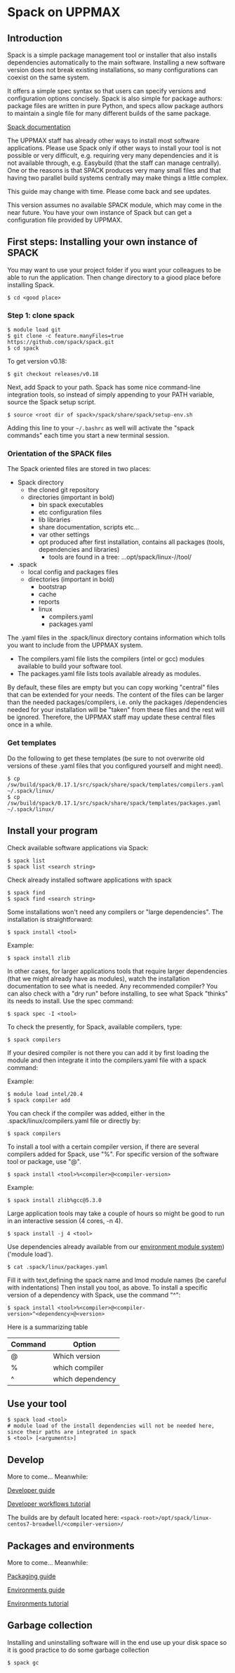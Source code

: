 # Spack on UPPMAX

## Introduction

Spack is a simple package management tool or installer that also installs dependencies automatically to the main software. Installing a new software version does not break existing installations, so many configurations can coexist on the same system.

It offers a simple spec syntax so that users can specify versions and configuration options concisely. Spack is also simple for package authors: package files are written in pure Python, and specs allow package authors to maintain a single file for many different builds of the same package.

[Spack documentation](https://spack.readthedocs.io/en/latest/)

The UPPMAX staff has already other ways to install most software applications. Please use Spack only if other ways to install your tool is not possible or very difficult, e.g. requiring very many dependencies and it is not available through, e.g. Easybuild (that the staff can manage centrally). One or the reasons is that SPACK produces very many small files and that having two parallel build systems centrally may make things a little complex.

This guide may change with time. Please come back and see updates.

This version assumes no available SPACK module, which may come in the near future.
You have your own instance of Spack but can get a configuration file provided by UPPMAX.

## First steps: Installing your own instance of SPACK

You may want to use your project folder if you want your colleagues to be able to run the application. Then change directory to a giood place before installing Spack.

``` console
$ cd <good place>
```

### Step 1: clone spack

``` console
$ module load git
$ git clone -c feature.manyFiles=true https://github.com/spack/spack.git 
$ cd spack
```

To get version v0.18:

``` console
$ git checkout releases/v0.18
```

Next, add Spack to your path. Spack has some nice command-line integration tools, so instead of simply appending to your PATH variable, source the Spack setup script.

``` console
$ source <root dir of spack>/spack/share/spack/setup-env.sh
```

Adding this line to your ``~/.bashrc`` as well will activate the "spack commands" each time you start a new terminal session.

### Orientation of the SPACK files

The Spack oriented files are stored in two places:

- Spack directory
    - the cloned git repository
    - directories (important in bold)
        - bin        spack executables
        - etc        configuration files
        - lib         libraries
        - share       documentation, scripts etc...
        - var        other settings
        - opt        produced after first installation, contains all packages (tools, dependencies and libraries)
             - tools are found in a tree: ...opt/spack/linux-<arch>/<compiler>/tool/
- .spack
    - local config and packages files
    - directories (important in bold)
        - bootstrap
        - cache
        - reports
        - linux
            - ​compilers.yaml
            - packages.yaml
         

The .yaml files in the .spack/linux directory contains information which tolls you want to include from the UPPMAX system.

- The compilers.yaml file lists the compilers (intel or gcc) modules available to build your software tool.
- The packages.yaml file lists tools available already as modules.

By default, these files are empty but you can copy working "central" files that can be extended for your needs. The content of the files can be larger than the needed packages/compilers, i.e. only the packages /dependencies needed for your installation will be "taken" from these files and the rest will be ignored. Therefore, the UPPMAX staff may update these central files once in a while.

### Get templates

Do the following to get these templates (be sure to not overwrite old versions of these .yaml files that you configured yourself and might need).

``` console
$ cp /sw/build/spack/0.17.1/src/spack/share/spack/templates/compilers.yaml ~/.spack/linux/
$ cp /sw/build/spack/0.17.1/src/spack/share/spack/templates/packages.yaml ~/.spack/linux/
```

## Install your program

Check available software applications via Spack:

``` console
$ spack list
$ spack list <search string>
```

Check already installed software applications with spack

``` console
$ spack find
$ spack find <search string>
```

Some installations won't need any compilers or "large dependencies". The installation is straightforward:

``` console
$ spack install <tool>
```

Example:

``` console
$ spack install zlib
```

In other cases, for larger applications tools that require larger dependencies (that we might already have as modules), watch the installation documentation to see what is needed. Any recommended compiler? You can also check with a "dry run" before installing, to see what Spack "thinks" its needs to install. Use the spec command:

``` console
$ spack spec -I <tool>
```

To check the presently, for Spack, available compilers, type:

``` console
$ spack compilers
```

If your desired compiler is not there you can add it by first loading the module and then integrate it into the compilers.yaml file with a spack command:

Example:

``` console
$ module load intel/20.4
$ spack compiler add
```

You can check if the compiler was added, either in the .spack/linux/compilers.yaml file or directly by:

``` console
$ spack compilers
```

To install a tool with a certain compiler version, if there are several compilers added for Spack, use "%". For specific version of the software tool or package, use "@".

``` console
$ spack install <tool>%<compiler>@<compiler-version>
```

Example:

``` console
$ spack install zlib%gcc@5.3.0
```

Large application tools may take a couple of hours so might be good to run in an interactive session (4 cores, -n 4).

``` console
$ spack install -j 4 <tool>
```

Use dependencies already available from our [environment module system](../cluster_guides/modules.md)) ('module load').

``` console
$ cat .spack/linux/packages.yaml
```

Fill it with text,defining the spack name and lmod module names (be careful with indentations)
Then install you tool, as above.
To install a specific version of a dependency with Spack, use the command "^":

``` console
$ spack install <tool>%<compiler>@<compiler-version>^<dependency>@<version>
```

Here is a summarizing table

Command	|Option
-|-
@|Which version
%|which compiler
^|which dependency

## Use your tool

``` console
$ spack load <tool>  
# module load of the install dependencies will not be needed here, since their paths are integrated in spack
$ <tool> [<arguments>]
```

## Develop

More to come... Meanwhile:

[Developer guide](https://spack.readthedocs.io/en/latest/developer_guide.html)

[Developer workflows tutorial](https://spack-tutorial.readthedocs.io/en/latest/tutorial_developer_workflows.html)

The builds are by default located here: ``<spack-root>/opt/spack/linux-centos7-broadwell/<compiler-version>/``


## Packages and environments

More to come... Meanwhile:

[Packaging guide](https://spack-tutorial.readthedocs.io/en/latest/tutorial_developer_workflows.html)

[Environments guide](https://spack.readthedocs.io/en/latest/environments.html)

[Environments tutorial](https://spack-tutorial.readthedocs.io/en/latest/tutorial_environments.html)

## Garbage collection

Installing and uninstalling software will in the end use up your disk space so it is good practice to do some garbage collection

``` console
$ spack gc
```
